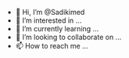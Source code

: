 - 👋 Hi, I’m @Sadikimed
- 👀 I’m interested in ...
- 🌱 I’m currently learning ...
- 💞️ I’m looking to collaborate on ...
- 📫 How to reach me ...

<!---
Sadikimed/Sadikimed is a ✨ special ✨ repository because its `README.md` (this file) appears on your GitHub profile.
You can click the Preview link to take a look at your changes.
--->
